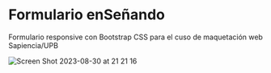 # Formulario enSeñando
Formulario responsive con Bootstrap CSS para el cuso de maquetación web Sapiencia/UPB


![Screen Shot 2023-08-30 at 21 21 16](https://github.com/mriatorres/bosque-fungui-js/assets/108082130/182b0796-b1ea-47cc-b587-036c8e8d74a1)

